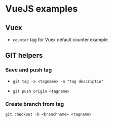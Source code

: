 # VueJS examples

## Vuex

 * `counter` tag for Vuex default counter example

## GIT helpers

### Save and push tag

 * `git tag -a <tagname> -m "tag descriptio"`

 * `git push origin <tagname>`

### Create branch from tag

`git checkout -b <branchname> <tagname>`